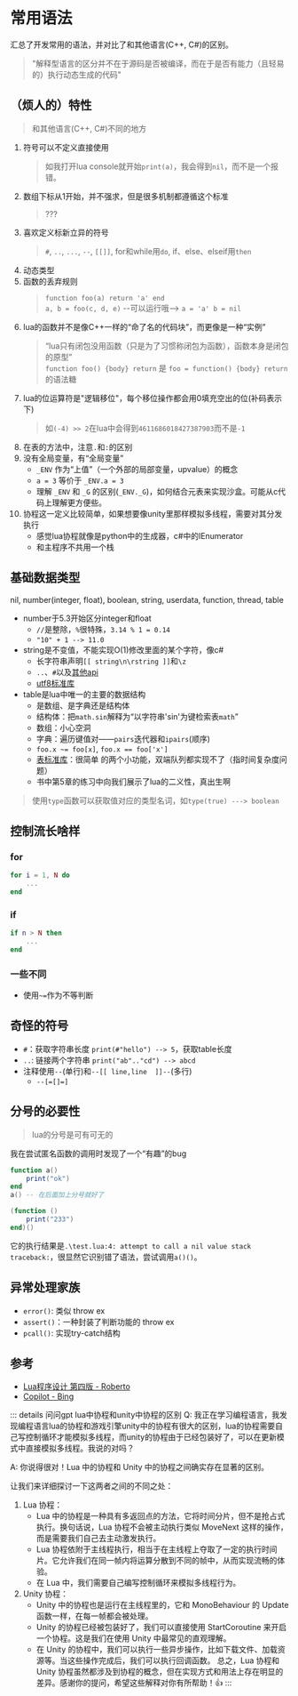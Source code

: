 # 常用语法

汇总了开发常用的语法，并对比了和其他语言(C++, C#)的区别。

> "解释型语言的区分并不在于源码是否被编译，而在于是否有能力（且轻易的）执行动态生成的代码"

## （烦人的）特性

> 和其他语言(C++, C#)不同的地方

1. 符号可以不定义直接使用
    > 如我打开lua console就开始`print(a)`，我会得到`nil`，而不是一个报错。
2. 数组下标从1开始，并不强求，但是很多机制都遵循这个标准
    > ???
3. 喜欢定义标新立异的符号
    > `#`, `..`, `...`, `--`, `[[]]`, for和while用`do`, if、else、elseif用`then`
4. 动态类型
5. 函数的丢弃规则
    > `function foo(a) return 'a' end`</br>
    > `a, b = foo(c, d, e)` --可以运行哦--> `a = 'a' b = nil`
6. lua的函数并不是像C++一样的“命了名的代码块”，而更像是一种“实例”
    > “lua只有闭包没用函数（只是为了习惯称闭包为函数），函数本身是闭包的原型” </br>
    > `function foo() {body} return` 是 `foo = function() {body} return` 的语法糖
7. lua的位运算符是"逻辑移位"，每个移位操作都会用0填充空出的位(补码表示下)
    > 如`(-4) >> 2`在lua中会得到`4611686018427387903`而不是`-1`
8. 在表的方法中，注意`.`和`:`的区别
9. 没有全局变量，有“全局变量”
    - `_ENV` 作为“上值”（一个外部的局部变量，upvalue）的概念
    - `a = 3` 等价于 `_ENV.a = 3`
    -  理解 `_ENV` 和 `_G` 的区别(`_ENV._G`)，如何结合元表来实现沙盒。可能从c代码上理解更方便些。
10. 协程这一定义比较简单，如果想要像unity里那样模拟多线程，需要对其分发执行
    - 感觉lua协程就像是python中的生成器，c#中的IEnumerator
    - 和主程序不共用一个栈


## 基础数据类型

nil, number(integer, float), boolean, string, userdata, function, thread, table
- number于5.3开始区分integer和float
    - `//`是整除，`%`很特殊，`3.14 % 1 = 0.14`
    - `"10" + 1 --> 11.0`
- string是不变值，不能实现O(1)修改里面的某个字符，像c#
    - 长字符串声明`[[ string\n\rstring ]]`和`\z`
    - `..`、`#`以及[其他api](https://www.lua.org/manual/5.3/manual.html#6.4)
    - [utf8标准库](https://www.lua.org/manual/5.3/manual.html#6.5)
- table是lua中唯一的主要的数据结构
    - 是数组、是字典还是结构体
    - 结构体：把`math.sin`解释为“以字符串'sin'为键检索表`math`”
    - 数组：小心空洞
    - 字典：遍历键值对——`pairs`迭代器和`ipairs`(顺序)
    - `foo.x ~= foo[x]`, `foo.x == foo['x']`
    - [表标准库](https://www.lua.org/manual/5.3/manual.html#6.6)：很简单
    的两个小功能，双端队列都实现不了（指时间复杂度问题）
    - 书中第5章的练习中向我们展示了lua的二义性，真出生啊
> 使用`type`函数可以获取值对应的类型名词，如`type(true) ---> boolean`

## 控制流长啥样

### for
```lua
for i = 1, N do
    ...
end
```
### if
```lua
if n > N then
    ...
end
```

### 一些不同
- 使用`~=`作为不等判断

## 奇怪的符号

- `#`：获取字符串长度 `print(#"hello") --> 5`，获取table长度
- `..`: 链接两个字符串 `print("ab".."cd") --> abcd` 
- 注释使用`--`(单行)和`--[[ line,line  ]]--`(多行)
    - `--[=[]=]`


## 分号的必要性

> lua的分号是可有可无的

我在尝试匿名函数的调用时发现了一个“有趣”的bug

```lua
function a()
    print("ok")
end
a() -- 在后面加上分号就好了

(function ()
    print("233")
end)()
```

它的执行结果是`.\test.lua:4: attempt to call a nil value stack traceback:`，很显然它识别错了语法，尝试调用`a()()`。

## 异常处理家族

- `error()`: 类似 throw ex
- `assert()`：一种封装了判断功能的 throw ex
- `pcall()`: 实现try-catch结构

## 参考
- [Lua程序设计 第四版 - Roberto](https://www.lua.org/pil/)
- [Copilot - Bing](https://www.bing.com/search)

::: details 问问gpt lua中协程和unity中协程的区别
Q: 我正在学习编程语言，我发现编程语言lua的协程和游戏引擎unity中的协程有很大的区别，lua的协程需要自己写控制循环才能模拟多线程，而unity的协程由于已经包装好了，可以在更新模式中直接模拟多线程。我说的对吗？

A: 你说得很对！Lua 中的协程和 Unity 中的协程之间确实存在显著的区别。

让我们来详细探讨一下这两者之间的不同之处：
1. Lua 协程：
    - Lua 中的协程是一种具有多返回点的方法，它将时间分片，但不是抢占式执行。换句话说，Lua 协程不会被主动执行类似 MoveNext 这样的操作，而是需要我们自己去主动激发执行。
    - Lua 协程依附于主线程执行，相当于在主线程上夺取了一定的执行时间片。它允许我们在同一帧内将运算分散到不同的帧中，从而实现流畅的体验。
    - 在 Lua 中，我们需要自己编写控制循环来模拟多线程行为。
2. Unity 协程：
    - Unity 中的协程也是运行在主线程里的，它和 MonoBehaviour 的 Update 函数一样，在每一帧都会被处理。
    - Unity 的协程已经被包装好了，我们可以直接使用 StartCoroutine 来开启一个协程。这是我们在使用 Unity 中最常见的直观理解。
    - 在 Unity 的协程中，我们可以执行一些异步操作，比如下载文件、加载资源等。当这些操作完成后，我们可以执行回调函数。
总之，Lua 协程和 Unity 协程虽然都涉及到协程的概念，但在实现方式和用法上存在明显的差异。感谢你的提问，希望这些解释对你有所帮助！👍
:::